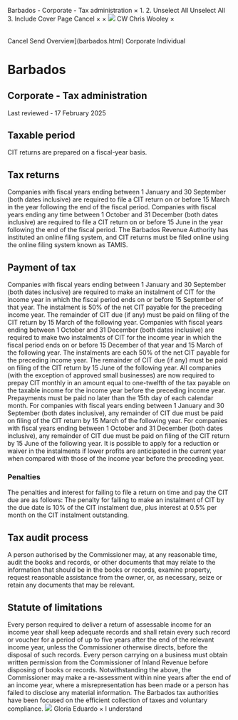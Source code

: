 Barbados - Corporate - Tax administration
×
1.
2.
Unselect All
Unselect All
3.
Include Cover Page
Cancel
×
×
![](-/media/world-wide-tax-summaries/attachments/global---chris-wooley.ashx%3Frev=ac5e5f3223b34096b1afc2a6009c7320&revision=ac5e5f32-23b3-4096-b1af-c2a6009c7320&hash=859B7ADC84DC2CBEC9760E9E6EE7DE6D0A8BFCDF)
CW
Chris Wooley
×
######
Cancel
Send
Overview](barbados.html)
Corporate
Individual
# Barbados
## Corporate - Tax administration
Last reviewed - 17 February 2025
## Taxable period
CIT returns are prepared on a fiscal-year basis.
## Tax returns
Companies with fiscal years ending between 1 January and 30 September (both dates inclusive) are required to file a CIT return on or before 15 March in the year following the end of the fiscal period. Companies with fiscal years ending any time between 1 October and 31 December (both dates inclusive) are required to file a CIT return on or before 15 June in the year following the end of the fiscal period.
The Barbados Revenue Authority has instituted an online filing system, and CIT returns must be filed online using the online filing system known as TAMIS.
## Payment of tax
Companies with fiscal years ending between 1 January and 30 September (both dates inclusive) are required to make an instalment of CIT for the income year in which the fiscal period ends on or before 15 September of that year. The instalment is 50% of the net CIT payable for the preceding income year. The remainder of CIT due (if any) must be paid on filing of the CIT return by 15 March of the following year.
Companies with fiscal years ending between 1 October and 31 December (both dates inclusive) are required to make two instalments of CIT for the income year in which the fiscal period ends on or before 15 December of that year and 15 March of the following year. The instalments are each 50% of the net CIT payable for the preceding income year. The remainder of CIT due (if any) must be paid on filing of the CIT return by 15 June of the following year.
All companies (with the exception of approved small businesses) are now required to prepay CIT monthly in an amount equal to one-twelfth of the tax payable on the taxable income for the income year before the preceding income year. Prepayments must be paid no later than the 15th day of each calendar month.
For companies with fiscal years ending between 1 January and 30 September (both dates inclusive), any remainder of CIT due must be paid on filing of the CIT return by 15 March of the following year.
For companies with fiscal years ending between 1 October and 31 December (both dates inclusive), any remainder of CIT due must be paid on filing of the CIT return by 15 June of the following year.
It is possible to apply for a reduction or waiver in the instalments if lower profits are anticipated in the current year when compared with those of the income year before the preceding year.
### Penalties
The penalties and interest for failing to file a return on time and pay the CIT due are as follows:
The penalty for failing to make an instalment of CIT by the due date is 10% of the CIT instalment due, plus interest at 0.5% per month on the CIT instalment outstanding.
## Tax audit process
A person authorised by the Commissioner may, at any reasonable time, audit the books and records, or other documents that may relate to the information that should be in the books or records, examine property, request reasonable assistance from the owner, or, as necessary, seize or retain any documents that may be relevant.
## Statute of limitations
Every person required to deliver a return of assessable income for an income year shall keep adequate records and shall retain every such record or voucher for a period of up to five years after the end of the relevant income year, unless the Commissioner otherwise directs, before the disposal of such records. Every person carrying on a business must obtain written permission from the Commissioner of Inland Revenue before disposing of books or records.
Notwithstanding the above, the Commissioner may make a re-assessment within nine years after the end of an income year, where a misrepresentation has been made or a person has failed to disclose any material information.
The Barbados tax authorities have been focused on the efficient collection of taxes and voluntary compliance.
![](-/media/world-wide-tax-summaries/attachments/barbados---gloria-eduardo.ashx%3Frev=06c00b9babb74325914ddf02bc0c395a&revision=06c00b9b-abb7-4325-914d-df02bc0c395a&hash=DC4345C424581A87DDF42794BAFFDC055E615E13)
Gloria Eduardo
×
I understand